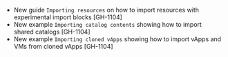 * New guide `Importing resources` on how to import resources with experimental import blocks [GH-1104]
* New example `Importing catalog contents` showing how to import shared catalogs [GH-1104]
* New example `Importing cloned vApps` showing how to import vApps and VMs from cloned vApps [GH-1104]
